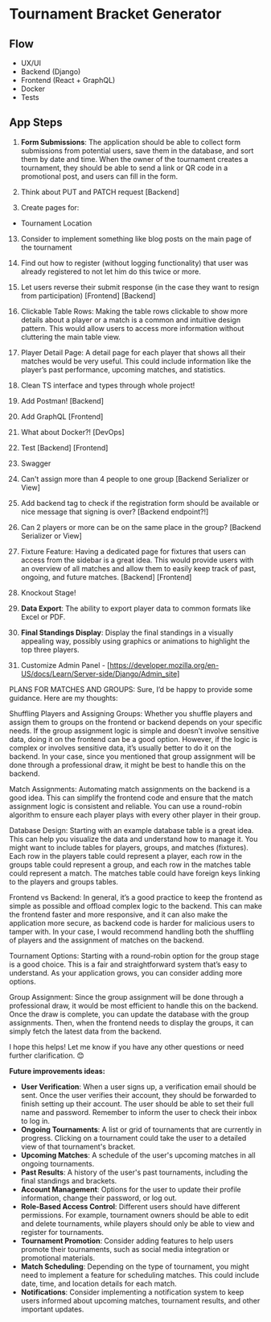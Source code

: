 # Tournament Bracket Generator

## Flow

- UX/UI
- Backend (Django)
- Frontend (React + GraphQL)
- Docker
- Tests

## App Steps

1. **Form Submissions**: The application should be able to collect form submissions from potential users, save them in the database, and sort them by date and time. When the owner of the tournament creates a tournament, they should be able to send a link or QR code in a promotional post, and users can fill in the form.

2. Think about PUT and PATCH request [Backend]

3. Create pages for:

- Tournament Location

13. Consider to implement something like blog posts on the main page of the tournament

14. Find out how to register (without logging functionality) that user was already registered to not let him do this twice or more.

15. Let users reverse their submit response (in the case they want to resign from participation) [Frontend] [Backend]

16. Clickable Table Rows: Making the table rows clickable to show more details about a player or a match is a common and intuitive design pattern. This would allow users to access more information without cluttering the main table view.

17. Player Detail Page: A detail page for each player that shows all their matches would be very useful. This could include information like the player’s past performance, upcoming matches, and statistics.

18. Clean TS interface and types through whole project!

19. Add Postman! [Backend]

20. Add GraphQL [Frontend]

21. What about Docker?! [DevOps]

22. Test [Backend] [Frontend]

23. Swagger

24. Can't assign more than 4 people to one group [Backend Serializer or View]

25. Add backend tag to check if the registration form should be available or nice message that signing is over? [Backend endpoint?!]

26. Can 2 players or more can be on the same place in the group? [Backend Serializer or View]

27. Fixture Feature: Having a dedicated page for fixtures that users can access from the sidebar is a great idea. This would provide users with an overview of all matches and allow them to easily keep track of past, ongoing, and future matches. [Backend] [Frontend]

28. Knockout Stage!

29. **Data Export**: The ability to export player data to common formats like Excel or PDF.

30. **Final Standings Display**: Display the final standings in a visually appealing way, possibly using graphics or animations to highlight the top three players.

31. Customize Admin Panel - [https://developer.mozilla.org/en-US/docs/Learn/Server-side/Django/Admin_site]

PLANS FOR MATCHES AND GROUPS:
Sure, I’d be happy to provide some guidance. Here are my thoughts:

Shuffling Players and Assigning Groups: Whether you shuffle players and assign them to groups on the frontend or backend depends on your specific needs. If the group assignment logic is simple and doesn’t involve sensitive data, doing it on the frontend can be a good option. However, if the logic is complex or involves sensitive data, it’s usually better to do it on the backend. In your case, since you mentioned that group assignment will be done through a professional draw, it might be best to handle this on the backend.

Match Assignments: Automating match assignments on the backend is a good idea. This can simplify the frontend code and ensure that the match assignment logic is consistent and reliable. You can use a round-robin algorithm to ensure each player plays with every other player in their group.

Database Design: Starting with an example database table is a great idea. This can help you visualize the data and understand how to manage it. You might want to include tables for players, groups, and matches (fixtures). Each row in the players table could represent a player, each row in the groups table could represent a group, and each row in the matches table could represent a match. The matches table could have foreign keys linking to the players and groups tables.

Frontend vs Backend: In general, it’s a good practice to keep the frontend as simple as possible and offload complex logic to the backend. This can make the frontend faster and more responsive, and it can also make the application more secure, as backend code is harder for malicious users to tamper with. In your case, I would recommend handling both the shuffling of players and the assignment of matches on the backend.

Tournament Options: Starting with a round-robin option for the group stage is a good choice. This is a fair and straightforward system that’s easy to understand. As your application grows, you can consider adding more options.

Group Assignment: Since the group assignment will be done through a professional draw, it would be most efficient to handle this on the backend. Once the draw is complete, you can update the database with the group assignments. Then, when the frontend needs to display the groups, it can simply fetch the latest data from the backend.

I hope this helps! Let me know if you have any other questions or need further clarification. 😊

**Future improvements ideas:**

- **User Verification**: When a user signs up, a verification email should be sent. Once the user verifies their account, they should be forwarded to finish setting up their account. The user should be able to set their full name and password. Remember to inform the user to check their inbox to log in.
- **Ongoing Tournaments**: A list or grid of tournaments that are currently in progress. Clicking on a tournament could take the user to a detailed view of that tournament's bracket.
- **Upcoming Matches**: A schedule of the user's upcoming matches in all ongoing tournaments.
- **Past Results**: A history of the user's past tournaments, including the final standings and brackets.
- **Account Management**: Options for the user to update their profile information, change their password, or log out.
- **Role-Based Access Control**: Different users should have different permissions. For example, tournament owners should be able to edit and delete tournaments, while players should only be able to view and register for tournaments.
- **Tournament Promotion**: Consider adding features to help users promote their tournaments, such as social media integration or promotional materials.
- **Match Scheduling**: Depending on the type of tournament, you might need to implement a feature for scheduling matches. This could include date, time, and location details for each match.
- **Notifications**: Consider implementing a notification system to keep users informed about upcoming matches, tournament results, and other important updates.

